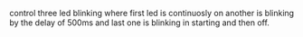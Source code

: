 control three led blinking where first led is continuosly on another is blinking by the delay of 500ms and last one is blinking in starting and then off.